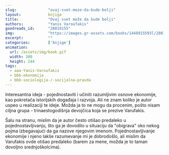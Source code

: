 ```yaml
---
slug:              "ovaj-svet-moze-da-bude-bolji"
layout:            knjiga
title:             "Ovaj svet može da bude bolji"
authors:           "Yanis Varoufakis"
goodreads_id:      "28019155"
img:               "https://images.gr-assets.com/books/1448915593l/28019155.jpg"
excerpt:           ""
categories:        ['knjige']
animation:
  url: /assets/img/book.gif
  width: 300
  height: 244
tags:
  - aaa-Yanis-Varoufakis
  - bbb-ekonomija
  - bbb-sociologija-/-socijalna-pravda
---
```


Interesantna ideja - pojednostaviti i učiniti razumljivim osnove ekonomije, kao pokretača istorijskih događaja i razvoja. 
Ali ne znam koliko je autor uspeo u realizaciji te ideje. Možda ja to ne mogu da procenim, pošto nisam ciljna grupa - 
trinaestogodišnja devojčica koja se prezive Varufakis.

Šalu na stranu, mislim da je autor često otišao predaleko u pojednostavljivanju, što ga je dovodilo u situaciju da 
"obigrava" oko nekog pojma izbegavajući da ga nazove njegovim imenom. Pojednostavljivanje ekonomije i njeno lakše 
razumevanje mi je dobrodošlo, ali mislim da Varufakis ovde otišao predaleko (barem za mene, možda je to taman dovoljno 
srednjoškolcima).